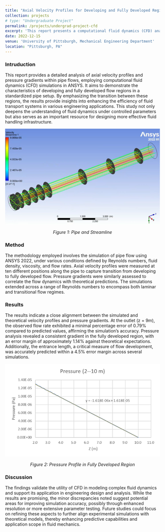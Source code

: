 ```yaml
---
title: "Axial Velocity Profiles for Developing and Fully Developed Regions"
collection: projects
# type: "Undergraduate Project"
permalink: /projects/undergrad-project-cfd
excerpt: 'This report presents a computational fluid dynamics (CFD) analysis of pipe flow using ANSYS 2022, examining axial velocity profiles, pressure distributions, and entrance lengths for various Reynolds numbers to validate flow development and predict empirical relationships with high accuracy.'
date: 2022-12-15
venue: 'University of Pittsburgh, Mechanical Engineering Department'
location: "Pittsburgh, PA"
---
```


### Intruduction
This report provides a detailed analysis of axial velocity profiles and pressure gradients within pipe flows, employing computational fluid dynamics (CFD) simulations in ANSYS. It aims to demonstrate the characteristics of developing and fully developed flow regions in a standardized pipe setup. By emphasizing the transition between these regions, the results provide insights into enhancing the efficiency of fluid transport systems in various engineering applications. This study not only deepens the understanding of fluid dynamics under controlled parameters but also serves as an important resource for designing more effective fluid handling infrastructure.
<div style="text-align: center;">
    <img src="images/Pipe_and_Streamline.png" alt="Pipe and Streamline" width="600">
    <p><em>Figure 1: Pipe and Streamline</em></p>
</div>


### Method
The methodology employed involves the simulation of pipe flow using ANSYS 2022, under various conditions defined by Reynolds numbers, fluid density, viscosity, and flow rates. Axial velocity profiles were measured at ten different positions along the pipe to capture transition from developing to fully developed flow. Pressure gradients were similarly assessed to correlate the flow dynamics with theoretical predictions. The simulations extended across a range of Reynolds numbers to encompass both laminar and transitional flow regimes.

### Results
The results indicate a close alignment between the simulated and theoretical velocity profiles and pressure gradients. At the outlet (z = 9m), the observed flow rate exhibited a minimal percentage error of 0.79% compared to predicted values, affirming the simulation’s accuracy. Pressure analysis revealed a consistent gradient in the fully developed region, with an error margin of approximately 1.14% against theoretical expectations. Additionally, the entrance length, a critical measure of flow development, was accurately predicted within a 4.5% error margin across several simulations.
<div style="text-align: center;">
    <img src="images/Pressure_Profile.png" alt="Pressure Profile in Fully Developed Region" width="600">
    <p><em>Figure 2: Pressure Profile in Fully Developed Region</em></p>
</div>


### Discussion
The findings validate the utility of CFD in modeling complex fluid dynamics and support its application in engineering design and analysis. While the results are promising, the minor discrepancies noted suggest potential areas for improving simulation accuracy, possibly through enhanced resolution or more extensive parameter testing. Future studies could focus on refining these aspects to further align experimental simulations with theoretical models, thereby enhancing predictive capabilities and application scope in fluid mechanics.